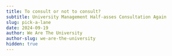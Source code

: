 ```yaml
---
title: To consult or not to consult?
subtitle: University Management Half-asses Consultation Again
slug: pick-a-lane
date: 2024-09-19
author: We Are The University
author-slug: we-are-the-university
hidden: true
---
```

